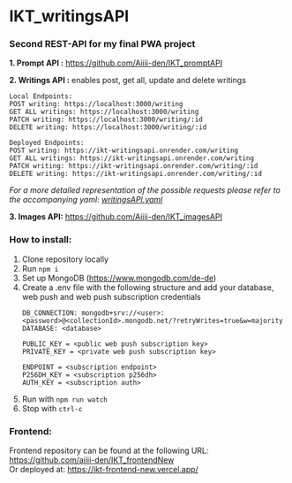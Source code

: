 # IKT_writingsAPI

### Second REST-API for my final PWA project

__1. Prompt API :__ https://github.com/Aiiii-den/IKT_promptAPI

__2. Writings API :__ enables post, get all, update and delete writings 
```
Local Endpoints:
POST writing: https://localhost:3000/writing
GET ALL writings: https://localhost:3000/writing
PATCH writing: https://localhost:3000/writing/:id
DELETE writing: https://localhost:3000/writing/:id
```
```
Deployed Endpoints: 
POST writing: https://ikt-writingsapi.onrender.com/writing
GET ALL writings: https://ikt-writingsapi.onrender.com/writing
PATCH writing: https://ikt-writingsapi.onrender.com/writing/:id
DELETE writing: https://ikt-writingsapi.onrender.com/writing/:id
```
_For a more detailed representation of the possible requests please refer to the accompanying yaml: [writingsAPI.yaml](https://github.com/Aiiii-den/IKT_writingsAPI/blob/main/writingsAPI.yaml)_

__3. Images API:__ https://github.com/Aiiii-den/IKT_imagesAPI  


### How to install:
1. Clone repository locally
2. Run `npm i`
3. Set up MongoDB (https://www.mongodb.com/de-de)
4. Create a .env file with the following structure and add your database, web push and web push subscription credentials
    ``` .env
   DB_CONNECTION: mongodb+srv://<user>:<password>@<collectionId>.mongodb.net/?retryWrites=true&w=majority
   DATABASE: <database>
   
   PUBLIC_KEY = <public web push subscription key>
   PRIVATE_KEY = <private web push subscription key>
   
   ENDPOINT = <subscription endpoint>
   P256DH_KEY = <subscription p256dh>
   AUTH_KEY = <subscription auth>
   ```
5. Run with `npm run watch`
6. Stop with `ctrl-c`


### Frontend:
Frontend repository can be found at the following URL: https://github.com/aiiii-den/IKT_frontendNew  
Or deployed at: https://ikt-frontend-new.vercel.app/
